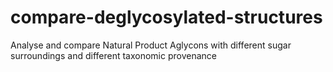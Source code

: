 # compare-deglycosylated-structures
Analyse and compare Natural Product Aglycons with different sugar surroundings and different taxonomic provenance
